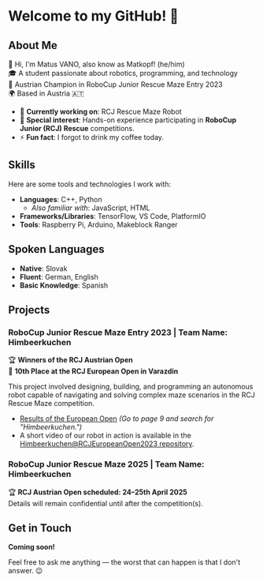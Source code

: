 # Welcome to my GitHub! 👋

## About Me
🌟 Hi, I'm Matus VANO, also know as Matkopf! (he/him)  
🎓 A student passionate about robotics, programming, and technology  
🥇 Austrian Champion in RoboCup Junior Rescue Maze Entry 2023  
🌍 Based in Austria 🇦🇹  

- 🔭 **Currently working on**: RCJ Rescue Maze Robot  
- 🤖 **Special interest**: Hands-on experience participating in **RoboCup Junior (RCJ) Rescue** competitions.  
- ⚡ **Fun fact**: I forgot to drink my coffee today.  

## Skills
Here are some tools and technologies I work with:

- **Languages**: C++, Python
  - *Also familiar with*: JavaScript, HTML
- **Frameworks/Libraries**: TensorFlow, VS Code, PlatformIO  
- **Tools**: Raspberry Pi, Arduino, Makeblock Ranger  

## Spoken Languages
- **Native**: Slovak
-  **Fluent**: German, English  
- **Basic Knowledge**: Spanish

## Projects
### RoboCup Junior Rescue Maze Entry 2023 | Team Name: Himbeerkuchen  
🏆 **Winners of the RCJ Austrian Open**  
🥈 **10th Place at the RCJ European Open in Varazdin**  

This project involved designing, building, and programming an autonomous robot capable of navigating and solving complex maze scenarios in the RCJ Rescue Maze competition.  

- [Results of the European Open](https://robocup.zviz.net/european-robocup-junior-2023/results#) *(Go to page 9 and search for "Himbeerkuchen.")*  
- A short video of our robot in action is available in the [Himbeerkuchen@RCJEuropeanOpen2023 repository](https://github.com/yourusername/Himbeerkuchen@RCJEuropeanOpen2023).  

### RoboCup Junior Rescue Maze 2025 | Team Name: Himbeerkuchen 
🏆 **RCJ Austrian Open scheduled: 24–25th April 2025**  
Details will remain confidential until after the competition(s).  

## Get in Touch
**Coming soon!**  

Feel free to ask me anything — the worst that can happen is that I don't answer. 😉
